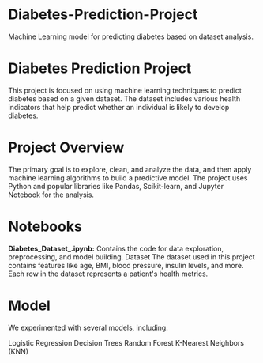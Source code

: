 # Diabetes-Prediction-Project
Machine Learning model for predicting diabetes based on dataset analysis.
# Diabetes Prediction Project
This project is focused on using machine learning techniques to predict diabetes based on a given dataset. The dataset includes various health indicators that help predict whether an individual is likely to develop diabetes.

# Project Overview
The primary goal is to explore, clean, and analyze the data, and then apply machine learning algorithms to build a predictive model. The project uses Python and popular libraries like Pandas, Scikit-learn, and Jupyter Notebook for the analysis.

# Notebooks
**Diabetes_Dataset_.ipynb:** Contains the code for data exploration, preprocessing, and model building.
Dataset
The dataset used in this project contains features like age, BMI, blood pressure, insulin levels, and more. Each row in the dataset represents a patient's health metrics.

# Model
We experimented with several models, including:

Logistic Regression
Decision Trees
Random Forest
K-Nearest Neighbors (KNN)
